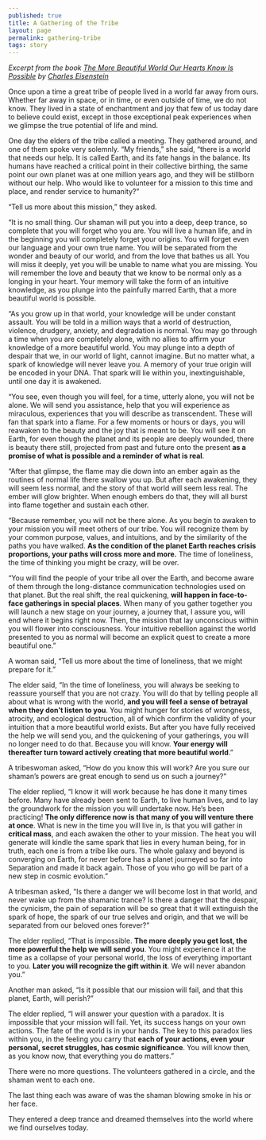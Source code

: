 ```yaml
---
published: true
title: A Gathering of the Tribe
layout: page
permalink: gathering-tribe
tags: story
---
```


_Excerpt from the book [The More Beautiful World Our Hearts Know Is Possible](http://amzn.com/B00CQZ5M5A) by [Charles Eisenstein](http://charleseisenstein.net)_

Once upon a time a great tribe of people lived in a world far away from ours. Whether far away in space, or in time, or even outside of time, we do not know. They lived in a state of enchantment and joy that few of us today dare to believe could exist, except in those exceptional peak experiences when we glimpse the true potential of life and mind. 

One day the elders of the tribe called a meeting. They gathered around, and one of them spoke very solemnly. “My friends,” she said, “there is a world that needs our help. It is called Earth, and its fate hangs in the balance. Its humans have reached a critical point in their collective birthing, the same point our own planet was at one million years ago, and they will be stillborn without our help. Who would like to volunteer for a mission to this time and place, and render service to humanity?” 

“Tell us more about this mission,” they asked. 

“It is no small thing. Our shaman will put you into a deep, deep trance, so complete that you will forget who you are. You will live a human life, and in the beginning you will completely forget your origins. You will forget even our language and your own true name. You will be separated from the wonder and beauty of our world, and from the love that bathes us all. You will miss it deeply, yet you will be unable to name what you are missing. You will remember the love and beauty that we know to be normal only as a longing in your heart. Your memory will take the form of an intuitive knowledge, as you plunge into the painfully marred Earth, that a more beautiful world is possible. 

“As you grow up in that world, your knowledge will be under constant assault. You will be told in a million ways that a world of destruction, violence, drudgery, anxiety, and degradation is normal. You may go through a time when you are completely alone, with no allies to affirm your knowledge of a more beautiful world. You may plunge into a depth of despair that we, in our world of light, cannot imagine. But no matter what, a spark of knowledge will never leave you. A memory of your true origin will be encoded in your DNA. That spark will lie within you, inextinguishable, until one day it is awakened. 

“You see, even though you will feel, for a time, utterly alone, you will not be alone. We will send you assistance, help that you will experience as miraculous, experiences that you will describe as transcendent. These will fan that spark into a flame. For a few moments or hours or days, you will reawaken to the beauty and the joy that is meant to be. You will see it on Earth, for even though the planet and its people are deeply wounded, there is beauty there still, projected from past and future onto the present **as a promise of what is possible and a reminder of what is real**. 

“After that glimpse, the flame may die down into an ember again as the routines of normal life there swallow you up. But after each awakening, they will seem less normal, and the story of that world will seem less real. The ember will glow brighter. When enough embers do that, they will all burst into flame together and sustain each other. 

“Because remember, you will not be there alone. As you begin to awaken to your mission you will meet others of our tribe. You will recognize them by your common purpose, values, and intuitions, and by the similarity of the paths you have walked. **As the condition of the planet Earth reaches crisis proportions, your paths will cross more and more.** The time of loneliness, the time of thinking you might be crazy, will be over. 

“You will find the people of your tribe all over the Earth, and become aware of them through the long-distance communication technologies used on that planet. But the real shift, the real quickening, **will happen in face-to-face gatherings in special places**. When many of you gather together you will launch a new stage on your journey, a journey that, I assure you, will end where it begins right now. Then, the mission that lay unconscious within you will flower into consciousness. Your intuitive rebellion against the world presented to you as normal will become an explicit quest to create a more beautiful one.” 

A woman said, “Tell us more about the time of loneliness, that we might prepare for it.” 

The elder said, “In the time of loneliness, you will always be seeking to reassure yourself that you are not crazy. You will do that by telling people all about what is wrong with the world, **and you will feel a sense of betrayal when they don’t listen to you**. You might hunger for stories of wrongness, atrocity, and ecological destruction, all of which confirm the validity of your intuition that a more beautiful world exists. But after you have fully received the help we will send you, and the quickening of your gatherings, you will no longer need to do that. Because you will know. **Your energy will thereafter turn toward actively creating that more beautiful world**.” 

A tribeswoman asked, “How do you know this will work? Are you sure our shaman’s powers are great enough to send us on such a journey?” 

The elder replied, “I know it will work because he has done it many times before. Many have already been sent to Earth, to live human lives, and to lay the groundwork for the mission you will undertake now. He’s been practicing! **The only difference now is that many of you will venture there at once**. What is new in the time you will live in, is that you will gather in **critical mass**, and each awaken the other to your mission. The heat you will generate will kindle the same spark that lies in every human being, for in truth, each one is from a tribe like ours. The whole galaxy and beyond is converging on Earth, for never before has a planet journeyed so far into Separation and made it back again. Those of you who go will be part of a new step in cosmic evolution.” 

A tribesman asked, “Is there a danger we will become lost in that world, and never wake up from the shamanic trance? Is there a danger that the despair, the cynicism, the pain of separation will be so great that it will extinguish the spark of hope, the spark of our true selves and origin, and that we will be separated from our beloved ones forever?” 

The elder replied, “That is impossible. **The more deeply you get lost, the more powerful the help we will send you**. You might experience it at the time as a collapse of your personal world, the loss of everything important to you. **Later you will recognize the gift within it**. We will never abandon you.” 

Another man asked, “Is it possible that our mission will fail, and that this planet, Earth, will perish?” 

The elder replied, “I will answer your question with a paradox. It is impossible that your mission will fail. Yet, its success hangs on your own actions. The fate of the world is in your hands. The key to this paradox lies within you, in the feeling you carry that **each of your actions, even your personal, secret struggles, has cosmic significance**. You will know then, as you know now, that everything you do matters.” 

There were no more questions. The volunteers gathered in a circle, and the shaman went to each one. 

The last thing each was aware of was the shaman blowing smoke in his or her face. 

They entered a deep trance and dreamed themselves into the world where we find ourselves today.
